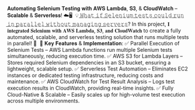 𝐀𝐮𝐭𝐨𝐦𝐚𝐭𝐢𝐧𝐠 𝐒𝐞𝐥𝐞𝐧𝐢𝐮𝐦 𝐓𝐞𝐬𝐭𝐢𝐧𝐠 𝐰𝐢𝐭𝐡 𝐀𝐖𝐒 𝐋𝐚𝐦𝐛𝐝𝐚, 𝐒𝟑, & 𝐂𝐥𝐨𝐮𝐝𝐖𝐚𝐭𝐜𝐡 – 𝐒𝐜𝐚𝐥𝐚𝐛𝐥𝐞 & 𝐒𝐞𝐫𝐯𝐞𝐫𝐥𝐞𝐬𝐬! ☁️🖥️⁣
⁣
💡 ̲𝚆̲̲𝚑̲̲𝚊̲̲𝚝̲ ̲𝚒̲̲𝚏̲ ̲𝚂̲̲𝚎̲̲𝚕̲̲𝚎̲̲𝚗̲̲𝚒̲̲𝚞̲̲𝚖̲ ̲𝚝̲̲𝚎̲̲𝚜̲̲𝚝̲̲𝚜̲ ̲𝚌̲̲𝚘̲̲𝚞̲̲𝚕̲̲𝚍̲ ̲𝚛̲̲𝚞̲̲𝚗̲ ̲𝚒̲̲𝚗̲ ̲𝚙̲̲𝚊̲̲𝚛̲̲𝚊̲̲𝚕̲̲𝚕̲̲𝚎̲̲𝚕̲ ̲𝚠̲̲𝚒̲̲𝚝̲̲𝚑̲̲𝚘̲̲𝚞̲̲𝚝̲ ̲𝚖̲̲𝚊̲̲𝚗̲̲𝚊̲̲𝚐̲̲𝚒̲̲𝚗̲̲𝚐̲ ̲𝚜̲̲𝚎̲̲𝚛̲̲𝚟̲̲𝚎̲̲𝚛̲̲𝚜̲? In this project, 𝐈 𝐢𝐧𝐭𝐞𝐠𝐫𝐚𝐭𝐞𝐝 𝐒𝐞𝐥𝐞𝐧𝐢𝐮𝐦 𝐰𝐢𝐭𝐡 𝐀𝐖𝐒 𝐋𝐚𝐦𝐛𝐝𝐚, 𝐒𝟑, 𝐚𝐧𝐝 𝐂𝐥𝐨𝐮𝐝𝐖𝐚𝐭𝐜𝐡 to create a fully automated, scalable, and serverless testing solution that runs multiple tests in parallel! 🚀⁣
⁣
🔹 𝐊𝐞𝐲 𝐅𝐞𝐚𝐭𝐮𝐫𝐞𝐬 & 𝐈𝐦𝐩𝐥𝐞𝐦𝐞𝐧𝐭𝐚𝐭𝐢𝐨𝐧:⁣
✅ Parallel Execution of Selenium Tests – AWS Lambda functions run multiple Selenium tests simultaneously, reducing execution time.⁣
✅ AWS S3 for Lambda Layers – Stores required Selenium dependencies in an S3 bucket, ensuring a lightweight, scalable setup.⁣
✅ Serverless Test Automation – Eliminates EC2 instances or dedicated testing infrastructure, reducing costs and maintenance.⁣
✅ AWS CloudWatch for Test Result Analysis – Logs test execution results in CloudWatch, providing real-time insights.⁣
✅ Fully Cloud-Native & Scalable – Easily scales up for high-volume test execution across multiple environments.⁣
